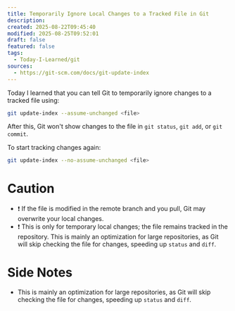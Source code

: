 ```yaml
---
title: Temporarily Ignore Local Changes to a Tracked File in Git
description:
created: 2025-08-22T09:45:40
modified: 2025-08-25T09:52:01
draft: false
featured: false
tags:
  - Today-I-Learned/git
sources:
  - https://git-scm.com/docs/git-update-index
---
```


Today I learned that you can tell Git to temporarily ignore changes to a tracked file using:

```bash
git update-index --assume-unchanged <file>
```

After this, Git won't show changes to the file in `git status`, `git add`, or `git commit`.

To start tracking changes again:

```bash
git update-index --no-assume-unchanged <file>
```

# Caution

* ❗️ If the file is modified in the remote branch and you pull, Git may overwrite your local changes.
* ❗️ This is only for temporary local changes; the file remains tracked in the repository.
This is mainly an optimization for large repositories, as Git will skip checking the file for changes, speeding up `status` and `diff`.

# Side Notes

* This is mainly an optimization for large repositories, as Git will skip checking the file for changes, speeding up `status` and `diff`.

